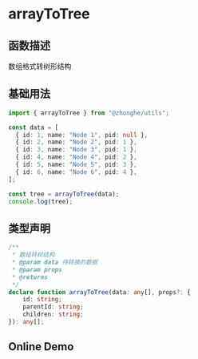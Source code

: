 # arrayToTree

## 函数描述

数组格式转树形结构

## 基础用法

```ts
import { arrayToTree } from "@zhonghe/utils";

const data = [
  { id: 1, name: "Node 1", pid: null },
  { id: 2, name: "Node 2", pid: 1 },
  { id: 3, name: "Node 3", pid: 1 },
  { id: 4, name: "Node 4", pid: 2 },
  { id: 5, name: "Node 5", pid: 3 },
  { id: 6, name: "Node 6", pid: 4 },
];

const tree = arrayToTree(data);
console.log(tree);

```

## 类型声明

```ts
/**
 * 数组转树结构
 * @param data 待转换的数据
 * @param props
 * @returns
 */
declare function arrayToTree(data: any[], props?: {
    id: string;
    parentId: string;
    children: string;
}): any[];
```

## Online Demo

<preview path="./index.vue" title="arrayToTree" description="数组转树形结构"></preview>
